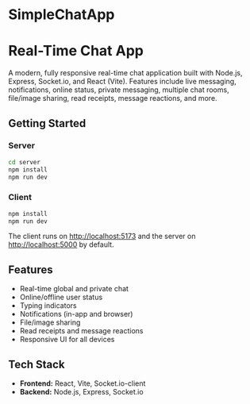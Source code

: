 # SimpleChatApp

# Real-Time Chat App

A modern, fully responsive real-time chat application built with Node.js, Express, Socket.io, and React (Vite). Features include live messaging, notifications, online status, private messaging, multiple chat rooms, file/image sharing, read receipts, message reactions, and more.

## Getting Started

### Server

```bash
cd server
npm install
npm run dev
```

### Client

```bash
npm install
npm run dev
```

The client runs on [http://localhost:5173](http://localhost:5173) and the server on [http://localhost:5000](http://localhost:5000) by default.

## Features

- Real-time global and private chat
- Online/offline user status
- Typing indicators
- Notifications (in-app and browser)
- File/image sharing
- Read receipts and message reactions
- Responsive UI for all devices

## Tech Stack

- **Frontend:** React, Vite, Socket.io-client
- **Backend:** Node.js, Express, Socket.io
